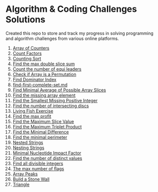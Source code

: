 # Algorithm & Coding Challenges Solutions

Created this repo to store and track my progress in solving programming and algorithm challenges from various online platforms.


<!-- MD LINKS START -->

1. [Array of Counters](array-of-counters.md)
1. [Count Factors](count-factors.md)
1. [Counting Sort](counting-sort.md)
1. [Find the max double slice sum](double-slice-sum.md)
1. [Count the number of equi leaders](equi-leaders.md)
1. [Check if Array is a Permutation](find-array-permutations.md)
1. [Find Dominator Index](find-dominator-index.md)
1. [find-first-complete-set.md](find-first-complete-set.md)
1. [Find Minimal Average of Possible Array Slices](find-minimal-average.md)
1. [Find the missing array element](find-missing-array-element.md)
1. [Find the Smallest Missing Positive Integer](find-smallest-integer.md)
1. [Find the number of intersecting discs](intersecting-discs.md)
1. [Living Fish Exercise](living-fishes.md)
1. [Find the max profit](max-profit.md)
1. [Find the Maximum Slice Value](max-slice.md)
1. [Find the Maximum Triplet Product](max-triplet-product.md)
1. [Find the Minimal Difference](minimal-difference.md)
1. [Find the minimal perimeter](minimal-perimeter.md)
1. [Nested Strings](nested-strings.md)
1. [Nesting Strings](nesting-strings.md)
1. [Minimal Nucleotide Impact Factor](nucleotides-minimal-impact-factors.md)
1. [Find the number of distinct values](number-of-distinct-values.md)
1. [Find all divisible integers](number-of-divisible-integers.md)
1. [The max number of flags](peak-flags.md)
1. [Array Peaks](peaks.md)
1. [Build a Stone Wall](stone-wall.md)
1. [Triangle](triangle.md)
<!-- MD LINKS END -->
